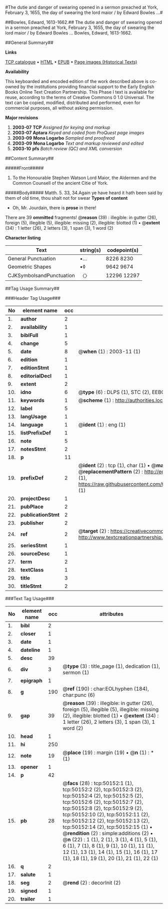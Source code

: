 #The dutie and danger of swearing opened in a sermon preached at York, February 3, 1655, the day of swearing the lord maior / by Edward Bowles ...#

##Bowles, Edward, 1613-1662.##
The dutie and danger of swearing opened in a sermon preached at York, February 3, 1655, the day of swearing the lord maior / by Edward Bowles ...
Bowles, Edward, 1613-1662.

##General Summary##

**Links**

[TCP catalogue](http://www.ota.ox.ac.uk/tcp/)  • 
[HTML](http://tei.it.ox.ac.uk/tcp/Texts-HTML/free/A28/A28913.html)  • 
[EPUB](http://tei.it.ox.ac.uk/tcp/Texts-EPUB/free/A28/A28913.epub) • 
[Page images (Historical Texts)](https://data.historicaltexts.jisc.ac.uk/view?pubId=eebo-11872501e&pageId=eebo-11872501e-50152-1)

**Availability**

This keyboarded and encoded edition of the
	       work described above is co-owned by the institutions
	       providing financial support to the Early English Books
	       Online Text Creation Partnership. This Phase I text is
	       available for reuse, according to the terms of Creative
	       Commons 0 1.0 Universal. The text can be copied,
	       modified, distributed and performed, even for
	       commercial purposes, all without asking permission.

**Major revisions**

1. __2003-07__ __TCP__ *Assigned for keying and markup*
1. __2003-07__ __Aptara__ *Keyed and coded from ProQuest page images*
1. __2003-09__ __Mona Logarbo__ *Sampled and proofread*
1. __2003-09__ __Mona Logarbo__ *Text and markup reviewed and edited*
1. __2003-10__ __pfs__ *Batch review (QC) and XML conversion*

##Content Summary##

#####Front#####

1. To the Honourable Stephen Watson Lord Maior,
the Aldermen and the Common Counsell of
the ancient Citie of York.

#####Body#####
Matth. 5. 33, 34.Again ye have heard it hath been said by them of old
time, thou shalt not for swear
**Types of content**

  * Oh, Mr. Jourdain, there is **prose** in there!

There are 39 **ommitted** fragments! 
 @__reason__ (39) : illegible: in gutter (26), foreign (5), illegible (5), illegible: missing (2), illegible: blotted (1)  •  @__extent__ (34) : 1 letter (26), 2 letters (3), 1 span (3), 1 word (2)

**Character listing**


|Text|string(s)|codepoint(s)|
|---|---|---|
|General Punctuation|•…|8226 8230|
|Geometric Shapes|▪◊|9642 9674|
|CJKSymbolsandPunctuation|〈〉|12296 12297|

##Tag Usage Summary##

###Header Tag Usage###

|No|element name|occ|attributes|
|---|---|---|---|
|1.|__author__|2||
|2.|__availability__|1||
|3.|__biblFull__|1||
|4.|__change__|5||
|5.|__date__|8| @__when__ (1) : 2003-11 (1)|
|6.|__edition__|1||
|7.|__editionStmt__|1||
|8.|__editorialDecl__|1||
|9.|__extent__|2||
|10.|__idno__|6| @__type__ (6) : DLPS (1), STC (2), EEBO-CITATION (1), OCLC (1), VID (1)|
|11.|__keywords__|1| @__scheme__ (1) : http://authorities.loc.gov/ (1)|
|12.|__label__|5||
|13.|__langUsage__|1||
|14.|__language__|1| @__ident__ (1) : eng (1)|
|15.|__listPrefixDef__|1||
|16.|__note__|5||
|17.|__notesStmt__|2||
|18.|__p__|11||
|19.|__prefixDef__|2| @__ident__ (2) : tcp (1), char (1)  •  @__matchPattern__ (2) : ([0-9\-]+):([0-9IVX]+) (1), (.+) (1)  •  @__replacementPattern__ (2) : http://eebo.chadwyck.com/downloadtiff?vid=$1&page=$2 (1), https://raw.githubusercontent.com/textcreationpartnership/Texts/master/tcpchars.xml#$1 (1)|
|20.|__projectDesc__|1||
|21.|__pubPlace__|2||
|22.|__publicationStmt__|2||
|23.|__publisher__|2||
|24.|__ref__|2| @__target__ (2) : https://creativecommons.org/publicdomain/zero/1.0/ (1), http://www.textcreationpartnership.org/docs/. (1)|
|25.|__seriesStmt__|1||
|26.|__sourceDesc__|1||
|27.|__term__|2||
|28.|__textClass__|1||
|29.|__title__|3||
|30.|__titleStmt__|2||


###Text Tag Usage###

|No|element name|occ|attributes|
|---|---|---|---|
|1.|__bibl__|2||
|2.|__closer__|1||
|3.|__date__|1||
|4.|__dateline__|1||
|5.|__desc__|39||
|6.|__div__|3| @__type__ (3) : title_page (1), dedication (1), sermon (1)|
|7.|__epigraph__|1||
|8.|__g__|190| @__ref__ (190) : char:EOLhyphen (184), char:punc (6)|
|9.|__gap__|39| @__reason__ (39) : illegible: in gutter (26), foreign (5), illegible (5), illegible: missing (2), illegible: blotted (1)  •  @__extent__ (34) : 1 letter (26), 2 letters (3), 1 span (3), 1 word (2)|
|10.|__head__|1||
|11.|__hi__|250||
|12.|__note__|19| @__place__ (19) : margin (19)  •  @__n__ (1) : * (1)|
|13.|__opener__|1||
|14.|__p__|42||
|15.|__pb__|28| @__facs__ (28) : tcp:50152:1 (1), tcp:50152:2 (2), tcp:50152:3 (2), tcp:50152:4 (2), tcp:50152:5 (2), tcp:50152:6 (2), tcp:50152:7 (2), tcp:50152:8 (2), tcp:50152:9 (2), tcp:50152:10 (2), tcp:50152:11 (2), tcp:50152:12 (2), tcp:50152:13 (2), tcp:50152:14 (2), tcp:50152:15 (1)  •  @__rendition__ (2) : simple:additions (2)  •  @__n__ (22) : 1 (1), 2 (1), 3 (1), 4 (1), 5 (1), 6 (1), 7 (1), 8 (1), 9 (1), 10 (1), 11 (1), 12 (1), 13 (1), 14 (1), 15 (1), 16 (1), 17 (1), 18 (1), 19 (1), 20 (1), 21 (1), 22 (1)|
|16.|__q__|2||
|17.|__salute__|1||
|18.|__seg__|2| @__rend__ (2) : decorInit (2)|
|19.|__signed__|1||
|20.|__trailer__|1||
